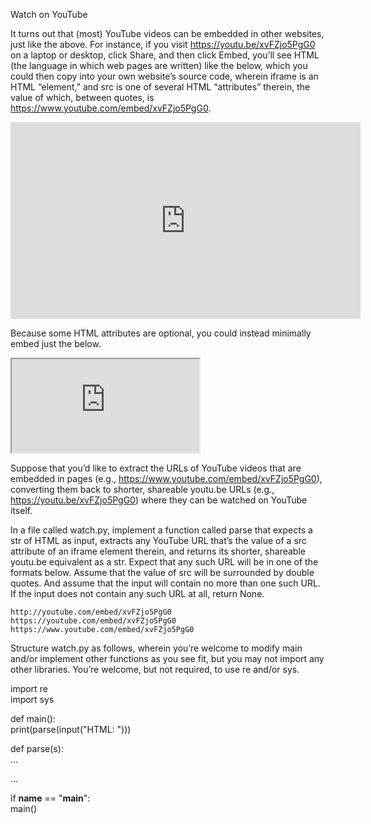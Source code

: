 Watch on YouTube

It turns out that (most) YouTube videos can be embedded in other websites, just like the above. For instance, if you
visit https://youtu.be/xvFZjo5PgG0 on a laptop or desktop, click Share, and then click Embed, you’ll see HTML 
(the language in which web pages are written) like the below, which you could then copy into your own website’s source code, 
wherein iframe is an HTML “element,” and src is one of several HTML “attributes” therein, the value of which, between quotes, 
is https://www.youtube.com/embed/xvFZjo5PgG0.

<iframe width="560" height="315" src="https://www.youtube.com/embed/xvFZjo5PgG0" title="YouTube video player" frameborder="0"
        allow="accelerometer; autoplay; clipboard-write; encrypted-media; gyroscope; picture-in-picture" allowfullscreen></iframe>

Because some HTML attributes are optional, you could instead minimally embed just the below.

<iframe src="https://www.youtube.com/embed/xvFZjo5PgG0"></iframe>

Suppose that you’d like to extract the URLs of YouTube videos that are embedded in pages (e.g., https://www.youtube.com/embed/xvFZjo5PgG0), 
converting them back to shorter, shareable youtu.be URLs (e.g., https://youtu.be/xvFZjo5PgG0) where they can be watched on YouTube itself.

In a file called watch.py, implement a function called parse that expects a str of HTML as input, extracts any YouTube URL
that’s the value of a src attribute of an iframe element therein, and returns its shorter, shareable youtu.be equivalent as a str. 
Expect that any such URL will be in one of the formats below. Assume that the value of src will be surrounded by double quotes.
And assume that the input will contain no more than one such URL. If the input does not contain any such URL at all, return None.

    http://youtube.com/embed/xvFZjo5PgG0
    https://youtube.com/embed/xvFZjo5PgG0
    https://www.youtube.com/embed/xvFZjo5PgG0

Structure watch.py as follows, wherein you’re welcome to modify main and/or implement other functions as you see fit, but you may 
not import any other libraries. You’re welcome, but not required, to use re and/or sys.

import re <br/>
import sys<br/>


def main():<br/>
    print(parse(input("HTML: ")))<br/>


def parse(s):<br/>
    ...


...


if __name__ == "__main__":<br/>
    main()<br/>
